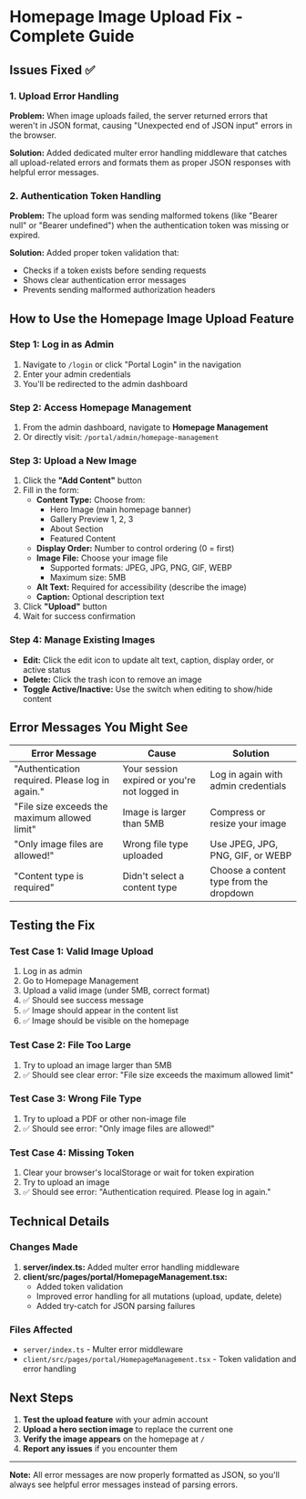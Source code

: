 # Homepage Image Upload Fix - Complete Guide

## Issues Fixed ✅

### 1. **Upload Error Handling**
**Problem:** When image uploads failed, the server returned errors that weren't in JSON format, causing "Unexpected end of JSON input" errors in the browser.

**Solution:** Added dedicated multer error handling middleware that catches all upload-related errors and formats them as proper JSON responses with helpful error messages.

### 2. **Authentication Token Handling**
**Problem:** The upload form was sending malformed tokens (like "Bearer null" or "Bearer undefined") when the authentication token was missing or expired.

**Solution:** Added proper token validation that:
- Checks if a token exists before sending requests
- Shows clear authentication error messages
- Prevents sending malformed authorization headers

## How to Use the Homepage Image Upload Feature

### Step 1: Log in as Admin
1. Navigate to `/login` or click "Portal Login" in the navigation
2. Enter your admin credentials
3. You'll be redirected to the admin dashboard

### Step 2: Access Homepage Management
1. From the admin dashboard, navigate to **Homepage Management**
2. Or directly visit: `/portal/admin/homepage-management`

### Step 3: Upload a New Image
1. Click the **"Add Content"** button
2. Fill in the form:
   - **Content Type:** Choose from:
     - Hero Image (main homepage banner)
     - Gallery Preview 1, 2, 3
     - About Section
     - Featured Content
   - **Display Order:** Number to control ordering (0 = first)
   - **Image File:** Choose your image file
     - Supported formats: JPEG, JPG, PNG, GIF, WEBP
     - Maximum size: 5MB
   - **Alt Text:** Required for accessibility (describe the image)
   - **Caption:** Optional description text
3. Click **"Upload"** button
4. Wait for success confirmation

### Step 4: Manage Existing Images
- **Edit:** Click the edit icon to update alt text, caption, display order, or active status
- **Delete:** Click the trash icon to remove an image
- **Toggle Active/Inactive:** Use the switch when editing to show/hide content

## Error Messages You Might See

| Error Message | Cause | Solution |
|---------------|-------|----------|
| "Authentication required. Please log in again." | Your session expired or you're not logged in | Log in again with admin credentials |
| "File size exceeds the maximum allowed limit" | Image is larger than 5MB | Compress or resize your image |
| "Only image files are allowed!" | Wrong file type uploaded | Use JPEG, JPG, PNG, GIF, or WEBP |
| "Content type is required" | Didn't select a content type | Choose a content type from the dropdown |

## Testing the Fix

### Test Case 1: Valid Image Upload
1. Log in as admin
2. Go to Homepage Management
3. Upload a valid image (under 5MB, correct format)
4. ✅ Should see success message
5. ✅ Image should appear in the content list
6. ✅ Image should be visible on the homepage

### Test Case 2: File Too Large
1. Try to upload an image larger than 5MB
2. ✅ Should see clear error: "File size exceeds the maximum allowed limit"

### Test Case 3: Wrong File Type
1. Try to upload a PDF or other non-image file
2. ✅ Should see error: "Only image files are allowed!"

### Test Case 4: Missing Token
1. Clear your browser's localStorage or wait for token expiration
2. Try to upload an image
3. ✅ Should see error: "Authentication required. Please log in again."

## Technical Details

### Changes Made
1. **server/index.ts:** Added multer error handling middleware
2. **client/src/pages/portal/HomepageManagement.tsx:** 
   - Added token validation
   - Improved error handling for all mutations (upload, update, delete)
   - Added try-catch for JSON parsing failures

### Files Affected
- `server/index.ts` - Multer error middleware
- `client/src/pages/portal/HomepageManagement.tsx` - Token validation and error handling

## Next Steps

1. **Test the upload feature** with your admin account
2. **Upload a hero section image** to replace the current one
3. **Verify the image appears** on the homepage at `/`
4. **Report any issues** if you encounter them

---

**Note:** All error messages are now properly formatted as JSON, so you'll always see helpful error messages instead of parsing errors.
